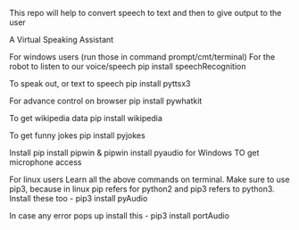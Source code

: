 This repo will help to convert speech to text and then to give output to the user

A Virtual Speaking Assistant

For windows users
(run those in command prompt/cmt/terminal) For the robot to listen to our voice/speech pip install speechRecognition

To speak out, or text to speech pip install pyttsx3

For advance control on browser pip install pywhatkit

To get wikipedia data pip install wikipedia

To get funny jokes pip install pyjokes

Install pip install pipwin & pipwin install pyaudio for Windows TO get microphone access

For linux users
Learn all the above commands on terminal. Make sure to use pip3, because in linux pip refers for python2 and pip3 refers to python3. Install these too - pip3 install pyAudio

In case any error pops up install this - pip3 install portAudio